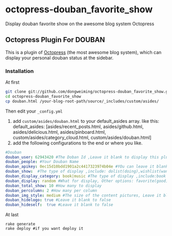 octopress-douban_favorite_show
==============================

Display douban favorite show on the awesome blog system Octopress 

## Octopress Plugin For DOUBAN

This is a plugin of [Octopress](http://octopress.org/) (the most awesome blog system), which can display your personal douban status at the sidebar.

### Installation

At first
```bash
git clone git://github.com/dongweiming/octopress-douban_favorite_show.git
cd octopress-douban_favorite_show
cp douban.html /your-blog-root-path/source/_includes/custom/asides/
```

Then edit your ```_config.yml```

1. add `custom/asides/douban.html` to your default_asides array. 
like this: 
default_asides: [asides/recent_posts.html,  asides/github.html, asides/delicious.html, asides/pinboard.html, custom/asides/category_cloud.html, custom/asides/douban.html]
2. add the following configurations to the end or where you like.

```yaml
#Douban
douban_user: 62943420 #The Doban Id ,Leave it blank to display this plugin
douban_people: #Your Douban Name 
douban_apikey: 0ec15d10bdd1901a2c4417323974b04e #YOu can leave it blank
douban_show:  #The type of display ,include: dolist(doing),wishlist(want to),collection(seen), Leave it blank to random
douban_display_category: book|music #The type of display ,include:book music blog movie, format: xx|yy|zz (for example movie|book|music), Leave it blank to All
douban_display: random #What for display, Other options: favorite(good),Leave it blank to display last added
douban_total_show: 10 #How many to display
douban_percolumn: 2 #How many per column 
douban_img_style: medium #The size of the content pictures, Leave it blank to small
douban_hidelogo: true #Leave it blank to false
douban_hideself:  true #Leave it blank to false

```

At last
```
rake generate
rake deploy #if you want deploy it 
```  


